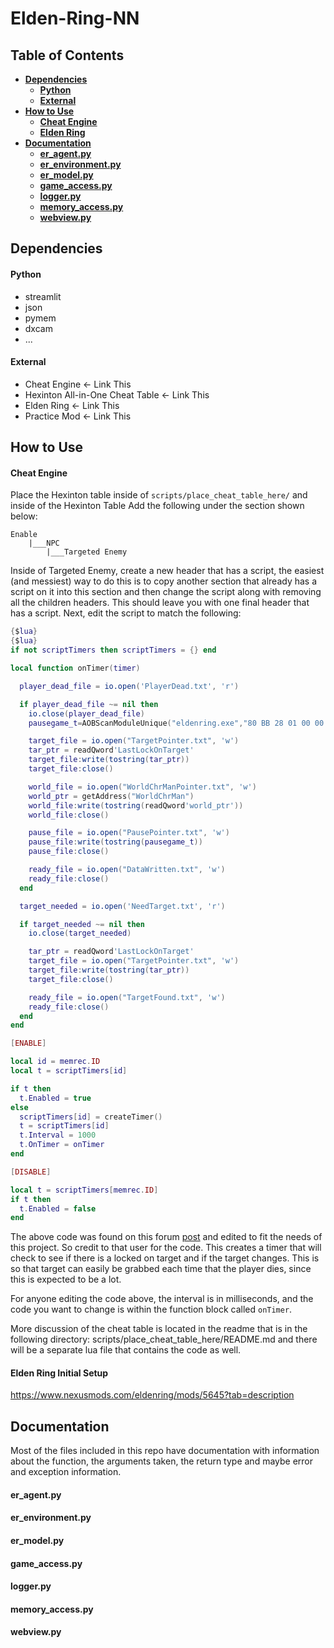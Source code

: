 # Elden-Ring-NN

## Table of Contents

-   [**Dependencies**](#dependencies)
    -   [**Python**](#python)
    -   [**External**](#external)
-   [**How to Use**](#how-to-use)
    -   [**Cheat Engine**](#cheat-engine)
    -   [**Elden Ring**](#elden-ring-initial-setup)
-   [**Documentation**](#documentation)
    -   [**er_agent.py**](#er_agentpy)
    -   [**er_environment.py**](#er_environmentpy)
    -   [**er_model.py**](#er_modelpy)
    -   [**game_access.py**](#game_accesspy)
    -   [**logger.py**](#loggerpy)
    -   [**memory_access.py**](#memory_accesspy)
    -   [**webview.py**](#webviewpy)

## Dependencies

#### Python

-   streamlit
-   json
-   pymem
-   dxcam
-   ...

#### External

-   Cheat Engine <- Link This
-   Hexinton All-in-One Cheat Table <- Link This
-   Elden Ring <- Link This
-   Practice Mod <- Link This

## How to Use

#### Cheat Engine

Place the Hexinton table inside of `scripts/place_cheat_table_here/` and inside of the Hexinton Table Add the following under the section shown below:

```
Enable
    |___NPC
        |___Targeted Enemy
```

Inside of Targeted Enemy, create a new header that has a script, the easiest (and messiest) way to do this is to copy another section that already has a script on it into this section and then change the script along with removing all the children headers. This should leave you with one final header that has a script. Next, edit the script to match the following:

```lua
{$lua}
{$lua}
if not scriptTimers then scriptTimers = {} end

local function onTimer(timer)

  player_dead_file = io.open('PlayerDead.txt', 'r')

  if player_dead_file ~= nil then
    io.close(player_dead_file)
    pausegame_t=AOBScanModuleUnique("eldenring.exe","80 BB 28 01 00 00 00 0F 84","+X")

    target_file = io.open("TargetPointer.txt", 'w')
    tar_ptr = readQword'LastLockOnTarget'
    target_file:write(tostring(tar_ptr))
    target_file:close()

    world_file = io.open("WorldChrManPointer.txt", 'w')
    world_ptr = getAddress("WorldChrMan")
    world_file:write(tostring(readQword'world_ptr'))
    world_file:close()

    pause_file = io.open("PausePointer.txt", 'w')
    pause_file:write(tostring(pausegame_t))
    pause_file:close()

    ready_file = io.open("DataWritten.txt", 'w')
    ready_file:close()
  end

  target_needed = io.open('NeedTarget.txt', 'r')

  if target_needed ~= nil then
    io.close(target_needed)

    tar_ptr = readQword'LastLockOnTarget'
    target_file = io.open("TargetPointer.txt", 'w')
    target_file:write(tostring(tar_ptr))
    target_file:close()

    ready_file = io.open("TargetFound.txt", 'w')
    ready_file:close()
  end
end

[ENABLE]

local id = memrec.ID
local t = scriptTimers[id]

if t then
  t.Enabled = true
else
  scriptTimers[id] = createTimer()
  t = scriptTimers[id]
  t.Interval = 1000
  t.OnTimer = onTimer
end

[DISABLE]

local t = scriptTimers[memrec.ID]
if t then
  t.Enabled = false
end
```

The above code was found on this forum [post](https://www.cheatengine.org/forum/viewtopic.php?t=618933&sid=ea8d85619a9513450cc63fbe2f1a3443) and edited to fit the needs of this project. So credit to that user for the code. This creates a timer that will check to see if there is a locked on target and if the target changes. This is so that target can easily be grabbed each time that the player dies, since this is expected to be a lot.

For anyone editing the code above, the interval is in milliseconds, and the code you want to change is within the function block called `onTimer`.

More discussion of the cheat table is located in the readme that is in the following directory: scripts/place_cheat_table_here/README.md and there will be a separate lua file that contains the code as well.

#### Elden Ring Initial Setup

https://www.nexusmods.com/eldenring/mods/5645?tab=description

## Documentation

Most of the files included in this repo have documentation with information about the function, the arguments taken, the return type and maybe error and exception information.

#### er_agent.py

#### er_environment.py

#### er_model.py

#### game_access.py

#### logger.py

#### memory_access.py

#### webview.py
